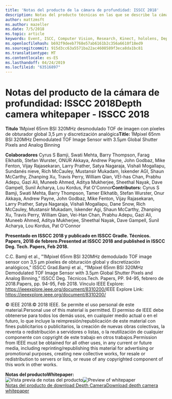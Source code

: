 ```yaml
---
title: 'Notas del producto de la cámara de profundidad: ISSCC 2018'
description: Notas del producto técnicas en las que se describe la cámara de profundidad que se va a utilizar en el control Kinect de Project para Azure y la próxima versión de HoloLens.
author: mattzmsft
ms.author: mazeller
ms.date: 7/5/2018
ms.topic: article
keywords: Event, ISCC, Computer Vision, Research, Kinect, hololens, Depth, TOF
ms.openlocfilehash: b692f9deeb7768e57ab6161b2c356a6610f18ed9
ms.sourcegitcommit: 915d3cc63a5571ba22ac4608589f3eca8da1bc81
ms.translationtype: MT
ms.contentlocale: es-ES
ms.lasthandoff: 04/24/2019
ms.locfileid: "63516897"
---
```

# <a name="depth-camera-whitepaper---isscc-2018"></a><span data-ttu-id="aa4d6-104">Notas del producto de la cámara de profundidad: ISSCC 2018</span><span class="sxs-lookup"><span data-stu-id="aa4d6-104">Depth camera whitepaper - ISSCC 2018</span></span>

<span data-ttu-id="aa4d6-105">**Titulo** 1Mpixel 65nm BSI 320MHz desmodulado TOF de imagen con píxeles de obturador global 3,5 μm y discretización analógica</span><span class="sxs-lookup"><span data-stu-id="aa4d6-105">**Title:** 1Mpixel 65nm BSI 320MHz Demodulated TOF Image Sensor with 3.5μm Global Shutter Pixels and Analog Binning</span></span>

<span data-ttu-id="aa4d6-106">**Colaboradores** Cyrus S Bamji, Swati Mehta, Barry Thompson, Farag Elkhatib, Stefan Wurster, ONUR Akkaya, Andrew Payne, John Godbaz, Mike Fenton, Vijay Rajasekaran, Larry Prather, Satya Nagaraja, Vishali Mogallapu, Sundanés nieve, Rich McCauley, Mustansir Mukadam, Iskender AGI, Shaun McCarthy, Zhanping Xu, Travis Perry, William Qian, VEI-has Chan, Prabhu Adepu, Gazi Ali, Muneeb Ahmed, Aditya Mukherjee, Sheethal Nayak, Dave Gampell, Sunil Acharya, Lou Kordus, Pat O'Connor</span><span class="sxs-lookup"><span data-stu-id="aa4d6-106">**Contributors:** Cyrus S Bamji, Swati Mehta, Barry Thompson, Tamer Elkhatib, Stefan Wurster, Onur Akkaya, Andrew Payne, John Godbaz, Mike Fenton, Vijay Rajasekaran, Larry Prather, Satya Nagaraja, Vishali Mogallapu, Dane Snow, Rich McCauley, Mustansir Mukadam, Iskender Agi, Shaun McCarthy, Zhanping Xu, Travis Perry, William Qian, Vei-Han Chan, Prabhu Adepu, Gazi Ali, Muneeb Ahmed, Aditya Mukherjee, Sheethal Nayak, Dave Gampell, Sunil Acharya, Lou Kordus, Pat O'Connor</span></span>

<span data-ttu-id="aa4d6-107">**Presentado en ISSCC 2018 y publicado en ISSCC Gradle. Técnicos. Papers, 2018 de febrero.**</span><span class="sxs-lookup"><span data-stu-id="aa4d6-107">**Presented at ISSCC 2018 and published in ISSCC Deg. Tech. Papers, Feb 2018.**</span></span>

<span data-ttu-id="aa4d6-108">C.</span><span class="sxs-lookup"><span data-stu-id="aa4d6-108">C.</span></span> <span data-ttu-id="aa4d6-109">Bamji et al., "1Mpixel 65nm BSI 320MHz demodulado TOF image sensor con 3,5 μm píxeles de obturación global y discretización analógicos," ISSCC Grad.</span><span class="sxs-lookup"><span data-stu-id="aa4d6-109">Bamji et al., “1Mpixel 65nm BSI 320MHz Demodulated TOF Image Sensor with 3.5μm Global Shutter Pixels and Analog Binning,” ISSCC Deg.</span></span> <span data-ttu-id="aa4d6-110">Técnicos.</span><span class="sxs-lookup"><span data-stu-id="aa4d6-110">Tech.</span></span> <span data-ttu-id="aa4d6-111">Papers, PP. 94-95, febrero de 2018.</span><span class="sxs-lookup"><span data-stu-id="aa4d6-111">Papers, pp. 94-95, Feb 2018.</span></span> <span data-ttu-id="aa4d6-112">Vínculo IEEE Explore: https://ieeexplore.ieee.org/document/8310200/</span><span class="sxs-lookup"><span data-stu-id="aa4d6-112">IEEE Explore Link: https://ieeexplore.ieee.org/document/8310200/</span></span>

<span data-ttu-id="aa4d6-113">© IEEE 2018.</span><span class="sxs-lookup"><span data-stu-id="aa4d6-113">© 2018 IEEE.</span></span> <span data-ttu-id="aa4d6-114">Se permite el uso personal de este material.</span><span class="sxs-lookup"><span data-stu-id="aa4d6-114">Personal use of this material is permitted.</span></span> <span data-ttu-id="aa4d6-115">El permiso de IEEE debe obtenerse para todos los demás usos, en cualquier medio actual o en el futuro, lo que incluye la reimpresión/republicación de este material con fines publicitarios o publicitarios, la creación de nuevas obras colectivas, la reventa o redistribución a servidores o listas, o la reutilización de cualquier componente con copyright de este trabajo en otros trabajos.</span><span class="sxs-lookup"><span data-stu-id="aa4d6-115">Permission from IEEE must be obtained for all other uses, in any current or future media, including reprinting/republishing this material for advertising or promotional purposes, creating new collective works, for resale or redistribution to servers or lists, or reuse of any copyrighted component of this work in other works.</span></span>

<span data-ttu-id="aa4d6-116">**Notas del producto**</span><span class="sxs-lookup"><span data-stu-id="aa4d6-116">**Whitepaper:**</span></span><br>
<span data-ttu-id="aa4d6-117">![Vista previa de notas del producto](images/depth-camera-isscc.PNG)</span><span class="sxs-lookup"><span data-stu-id="aa4d6-117">![Preview of whitepaper](images/depth-camera-isscc.PNG)</span></span><br>
[<span data-ttu-id="aa4d6-118">Notas del producto de download Depth Camera</span><span class="sxs-lookup"><span data-stu-id="aa4d6-118">Download depth camera whitepaper</span></span>](images/Depth-Camera-ISSCC-2018.pdf)

